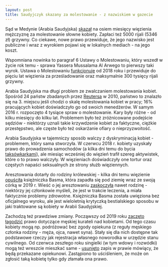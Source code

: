 ```yaml
---
layout: post
title: Saudyjczyk skazany za molestowanie - z nazwiskiem w gazecie 
---
```


Sąd w Medynie (Arabia Saudyjska) [skazał](https://www.thenationalnews.com/gulf-news/saudi-arabia/2022/01/10/saudi-arabia-court-names-and-shames-sexual-harasser-in-landmark-ruling/) na osiem miesięcy więzienia mężczyznę za molestowanie słowne kobiety. Zapłaci też 5000 rijali (5346 zł) grzywny. Co ciekawe, nowe prawo przewiduje, że jego nazwisko jest publiczne i wraz z wyrokiem pojawi się w lokalnych mediach - na jego koszt.

Wspomniana nowinka to paragraf 6 Ustawy o Molestowaniu, który wszedł w życie rok temu - sprawa Yassera Mussalama Al Arwego to pierwszy taki wyrok. Ustawa o Molestowaniu [funkcjonuje](https://www.thenationalnews.com/world/mena/saudi-arabia-approves-measure-criminalising-sexual-harassment-1.735229) od 2018 roku i przewiduje do pięciu lat więzienia za prześladowanie oraz maksymalnie 300 tysięcy rijali grzywny. 

Arabia Saudyjska ma długi problem ze zwalczaniem molestowania kobiet. Spośród 24 państw zbadanych przez [Reutersa](https://raseef22.net/article/1071116-saudi-arabia-plagued-sexual-harassment) w 2010, państwo to znalazło się na 3. miejscu jeśli chodzi o skalę molestowania kobiet w pracy; 16% pracujących kobiet doświadczyło go od swoich menedżerów. W samym 2016 r. rozpoczęto 4 tysiące spraw o molestowanie. Kary były różne - od kilku miesięcy do kilku lat. Problemem było też zróżnicowane podejście sędziów - niektórzy uznali takie krzywdzenie kobiet za faktyczne, ciężkie przestępstwo, ale częste było też oskarżanie ofiary o nieprzyzwoitość. 

Arabia Saudyjska w tajemniczy sposób walczy z dyskryminacją kobiet - problemem, który sama stworzyła. W czerwcu 2018 r. kobiety uzyskały prawo do prowadzenia samochodów (a kilka dni temu do bycia [taksówkarkami](https://www.arabnews.com/node/1999536/saudi-arabia)), ale miesiąc wcześniej do więzień trafił szereg aktywistek, które o to prawo walczyły. W więzieniach doświadczyły one tortur oraz częstych napaści seksualnych ze strony służb więziennych. 

Aresztowania dotarły do rodziny królewskiej - kilka dni temu więzienie [opuściła](https://www.theguardian.com/world/2022/jan/09/outspoken-saudi-princess-released-after-nearly-three-years-in-jail) księżniczka Basma, która zapadła się pod ziemię wraz ze swoją córką w 2019 r. Wieść o jej aresztowaniu [zaskoczyła](https://www.theguardian.com/world/2020/apr/17/outspoken-saudi-princess-reveals-that-she-is-in-prison) nawet rodzinę - niektórzy jej członkowie myśleli, że jest w trakcie leczenia, a miała faktycznie problemy zdrowotne. Księżniczka Basma została uwięziona bez oficjalnego wyroku, ale jest wieloletnią krytyczką bestialskiego sposobu w jaki traktowane są kobiety w Arabii Saudyjskiej. 

Zachodzą też prawdziwe zmiany. Począwszy od 2019 roku [zaczęto łagodzić](https://www.vox.com/world/2019/8/3/20752864/saudi-arabia-guardianship-laws-women-travel-employment-mbs) prawo dotyczące męskiej kurateli nad kobietami. Od tego czasu kobiety mogą np. podróżować bez zgody opiekuna (z reguły męskiego członka rodziny - męża, ojca, nawet syna). Stały się dla nich dostępne tak podstawowe rzeczy jak rejestracja własnego noworodka w urzędzie stanu cywilnego. Od czerwca zeszłego roku singielki (w tym wdowy i rozwódki) mogą też wreszcie mieszkać same - [usunięto](https://www.dawn.com/news/1628787) zapis w prawie mówiący, że będą przekazane opiekunowi. Zastąpiono to uściśleniem, że może on zgłosić taką kobietę tylko gdy złamała ona prawo.  
